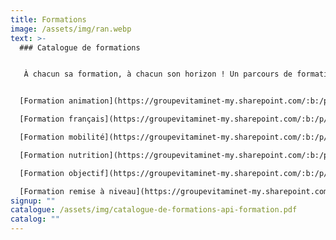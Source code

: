 ```yaml
---
title: Formations
image: /assets/img/ran.webp
text: >-
  ### C﻿atalogue de formations


   À chacun sa formation, à chacun son horizon ! Un parcours de formation adapté et personnalisé en fonction des besoins.


  [Formation animation](https://groupevitaminet-my.sharepoint.com/:b:/p/franck_depoorter/EbP3hRGeK2xMhFp0Ud94ajEBY61vM3-RyoBmnf6_thk_Xw?e=eQUEHc)  

  [Formation français](https://groupevitaminet-my.sharepoint.com/:b:/p/franck_depoorter/ETsle-WMxLFDnftZENkR7sgBq8yF-TpLF7BDAAOCL4YqcA?e=w3uu2f)  

  [Formation mobilité](https://groupevitaminet-my.sharepoint.com/:b:/p/franck_depoorter/ETl-UkhkqSRJhb4gWWAz5twBaWKT6T-uIYw4XOuNY8QDZg?e=6jQgGr)  

  [Formation nutrition](https://groupevitaminet-my.sharepoint.com/:b:/p/franck_depoorter/ETOPA63El_xAhBfWhbd5UgwBvmZuEjdQjyI8vASkloycZQ?e=Adicff)  

  [Formation objectif](https://groupevitaminet-my.sharepoint.com/:b:/p/franck_depoorter/EbqTNrzbthJCrPO8p5kPmfgBQFvMCB7W20Nwl7JlSm-8dw?e=rSkj3w)  

  [Formation remise à niveau](https://groupevitaminet-my.sharepoint.com/:b:/p/franck_depoorter/EVHiKk85uAhInPsjJ-EQVNkBTnW09kmdr6fu_toD_bzjgg?e=M2cv0I)
signup: ""
catalogue: /assets/img/catalogue-de-formations-api-formation.pdf
catalog: ""
---
```

